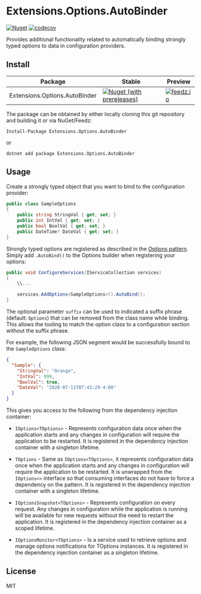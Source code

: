 # Extensions.Options.AutoBinder

[![Nuget](https://img.shields.io/nuget/dt/Extensions.Options.AutoBinder?color=blue)](https://www.nuget.org/packages/Extensions.Options.AutoBinder)
[![codecov](https://codecov.io/gh/gowon/Extensions.Options.AutoBinder/branch/main/graph/badge.svg?token=KHH2IJHLBD)](https://codecov.io/gh/gowon/Extensions.Options.AutoBinder)

Provides additional functionality related to automatically binding strongly typed options to data in configuration providers.

## Install

|Package|Stable|Preview|
|-|-|-|
|Extensions.Options.AutoBinder|[![Nuget (with prereleases)](https://img.shields.io/nuget/v/Extensions.Options.AutoBinder?color=blue)](https://www.nuget.org/packages/Extensions.Options.AutoBinder)|[![feedz.io](https://img.shields.io/badge/endpoint.svg?url=https%3A%2F%2Ff.feedz.io%2Fgowon%2Fpre-release%2Fshield%2FExtensions.Options.AutoBinder%2Flatest)](https://f.feedz.io/gowon/pre-release/packages/Extensions.Options.AutoBinder/latest/download)|

The package can be obtained by either locally cloning this git repository and building it or via NuGet/Feedz:

```shell
Install-Package Extensions.Options.AutoBinder
```

or

```shell
dotnet add package Extensions.Options.AutoBinder
```

## Usage

Create a strongly typed object that you want to bind to the configuration provider:

```csharp
public class SampleOptions
{
    public string StringVal { get; set; }
    public int IntVal { get; set; }
    public bool BoolVal { get; set; }
    public DateTime? DateVal { get; set; }
}
```

Strongly typed options are registered as described in the [Options pattern](https://docs.microsoft.com/en-us/aspnet/core/fundamentals/configuration/options). Simply add `.AutoBind()` to the Options builder when registering your options:

```csharp
public void ConfigureServices(IServiceCollection services)
{
    \\...

    services.AddOptions<SampleOptions>().AutoBind();
}
```

The optional parameter `suffix` can be used to indicated a suffix phrase (default: `Options`) that can be removed from the class name while binding. This allows the tooling to match the option class to a configuration section without the suffix phrase.

For example, the following JSON segment would be successfully bound to the `SampleOptions` class:

```json
{
  "Sample": {
    "StringVal": "Orange",
    "IntVal": 999,
    "BoolVal": true,
    "DateVal": "2020-07-11T07:43:29-4:00"
  }
}
```

This gives you access to the following from the dependency injection container:

- `IOptions<TOptions>` - Represents configuration data once when the application starts and any changes in configuration will require the application to be restarted. It is registered in the dependency injection container with a singleton lifetime.

- `TOptions` - Same as `IOptions<TOptions>`, it represents configuration data once when the application starts and any changes in configuration will require the application to be restarted. It is unwrapped from the `IOptions<>` interface so that consuming interfaces do not have to force a dependency on the pattern. It is registered in the dependency injection container with a singleton lifetime.

- `IOptionsSnapshot<TOptions>` - Represents configuration on every request. Any changes in configuration while the application is running will be available for new requests without the need to restart the application. It is registered in the dependency injection container as a scoped lifetime.

- `IOptionsMonitor<TOptions>` - Is a service used to retrieve options and manage options notifications for TOptions instances. It is registered in the dependency injection container as a singleton lifetime.

## License

MIT
